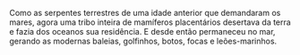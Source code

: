 ﻿Como as serpentes terrestres de uma idade anterior que demandaram os mares, agora uma tribo inteira de mamíferos placentários desertava da terra e fazia dos oceanos sua residência. E desde então permaneceu no mar, gerando as modernas baleias, golfinhos, botos, focas e leões-marinhos.